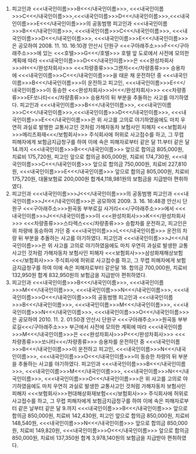 1. 피고인과 <<<내국인이름>>>B<<</내국인이름>>>, <<<내국인이름>>>C<<</내국인이름>>>,<<<내국인이름>>>D<<</내국인이름>>>,<<<내국인이름>>>E<<</내국인이름>>>의 공동범행
피고인과 <<<내국인이름>>>B<<</내국인이름>>>, <<<내국인이름>>>C<<</내국인이름>>>, <<<내국인이름>>>D<<</내국인이름>>>, <<<내국인이름>>>E<<</내국인이름>>>은 공모하여 2008. 11. 10. 16:10경 안산시 단원구 <<<구아래주소>>>F<<</구아래주소>>>에 있는 <<<호텔>>>G<<</호텔>>> 호텔 앞 도로에서 사전에 모의한 계획에 따라 <<<내국인이름>>>D<<</내국인이름>>>은 <<<완성차회사>>>H<<</완성차회사>>> <<<차량종류>>>그랜저<<</차량종류>>> 승용차에 <<<내국인이름>>>C<<</내국인이름>>>을 태운 채 운전하던 중 <<<내국인이름>>>B<<</내국인이름>>>이 운전하고 피고인, <<<내국인이름>>>E<<</내국인이름>>>이 동승한 <<<완성차회사>>>I<<</완성차회사>>> <<<차량종류>>>EF쏘나타<<</차량종류>>> 승용차의 뒤 부분을 추돌하는 사고를 야기하였다.
피고인과 <<<내국인이름>>>B<<</내국인이름>>>, <<<내국인이름>>>C<<</내국인이름>>>,<<<내국인이름>>>D<<</내국인이름>>>, <<<내국인이름>>>E<<</내국인이름>>>은 위 사고를 고의로 야기하였음에도 마치 우연히 과실로 발행한 교통사고인 것처럼 가해자동차 보험사인 피해자 <<<보험회사>>>메리츠화재<<</보험회사>>> 주식회사에 허위로 사고접수를 하고, 그 무렵 피해자에게 보험금지급청구를 하여 이에 속은 피해자로부터 같은 달 11.부터 같은 달 14.까지 <<<내국인이름>>>B<<</내국인이름>>> 앞으로 합의금 805,000원, 치료비 175,720원, 피고인 앞으로 합의금 805,000원, 치료비 174,730원, <<<내국인이름>>>C<<</내국인이름>>> 앞으로 합의금 750,000원, 치료비 227,810원, <<<내국인이름>>>E<<</내국인이름>>> 앞으로 합의금 805,000원, 치료비 175,720원, 대물보험료 200,000원 합계4,118,981원의 보험금을 지급받아 편취하였다.
2. 피고인과 <<<내국인이름>>>J<<</내국인이름>>>의 공동범행
피고인과 <<<내국인이름>>>J<<</내국인이름>>>은 공모하여 2009. 3. 16. 16:48경 안산시 단원구 <<<구아래주소>>>원곡동 부부로길 사거리<<</구아래주소>>>에서 <<<내국인이름>>>J<<</내국인이름>>>이 <<<완성차회사>>>K<<</완성차회사>>> <<<차량종류>>>스타렉스<<</차량종류>>> 승합차를 운전하고, 피고인은 위 차량에 동승하여 가던 중 <<<내국인이름>>>L<<</내국인이름>>> 운전의 차량 뒤 부분을 추돌하는 사고를 야기하였다.
피고인과 <<<내국인이름>>>J<<</내국인이름>>>은 위 사고를 고의로 야기하였음에도 마치 우연히 과실로 발생한 교통사고인 것처럼 가해자동차 보험사인 피해자 <<<보험회사>>>삼성화재해상보험<<</보험회사>>> 주식회사에 허위로 사고접수를 하고, 그 무렵 피해자에게 보험금지급청구를 하여 이에 속은 피해자로부터 같은달 18. 합의금 700,000원, 치료비 132,950원 합계 832,950원의 보험금을 지급받아 편취하였다.
3. 피고인과 <<<내국인이름>>>B<<</내국인이름>>>, <<<내국인이름>>>M<<</내국인이름>>>, <<<내국인이름>>>N<<</내국인이름>>>, <<<내국인이름>>>O<<</내국인이름>>>의 공동범행
피고인과 <<<내국인이름>>>B<<</내국인이름>>>, <<<내국인이름>>>M<<</내국인이름>>>, <<<내국인이름>>>N<<</내국인이름>>>, <<<내국인이름>>>O<<</내국인이름>>>은 공모하여 2010. 11. 2. 01:50경 안산시 단원구 <<<구아래주소>>>원곡동 부부로길<<</구아래주소>>> 부근에서 사전에 모의한 계획에 따라 <<<내국인이름>>>M<<</내국인이름>>>은 <<<완성차회사>>>P<<</완성차회사>>> <<<차량종류>>>쏘나타<<</차량종류>>> 승용차를 운전하던 중 <<<내국인이름>>>B<<</내국인이름>>>이 운전하고 피고인, <<<내국인이름>>>N<<</내국인이름>>>, <<<내국인이름>>>O<<</내국인이름>>>이 동승한 차량의 뒤 부분을 추돌하는 사고를 야기하였다.
피고인과 <<<내국인이름>>>B<<</내국인이름>>>, <<<내국인이름>>>M<<</내국인이름>>>, <<<내국인이름>>>N<<</내국인이름>>>, <<<내국인이름>>>O<<</내국인이름>>>은 위 사고를 고의로 야기하였음에도 마치 우연히 과실로 발생한 교통사고인 것처럼 가해자동차 보험사인 피해자 <<<보험회사>>>현대해상화재보험<<</보험회사>>> 주식회사에 허위로 사고접수를 하고, 그 무렵 피해자에게 보험금지급청구를 하여 이에 속은 피해자로부터 같은 날부터 같은 달 9.까지 <<<내국인이름>>>B<<</내국인이름>>> 앞으로 합의금 850,000원, 치료비 142,430원, 피고인 앞으로 합의금 850,000원, 치료비 148,540원, <<<내국인이름>>>N<<</내국인이름>>> 앞으로 합의금 850,000원, 치료비 149,820원, <<<내국인이름>>>O<<</내국인이름>>> 앞으로 합의금 850,000원, 치료비 137,350원 합계 3,978,140원의 보험금을 지급받아 편취하였다.